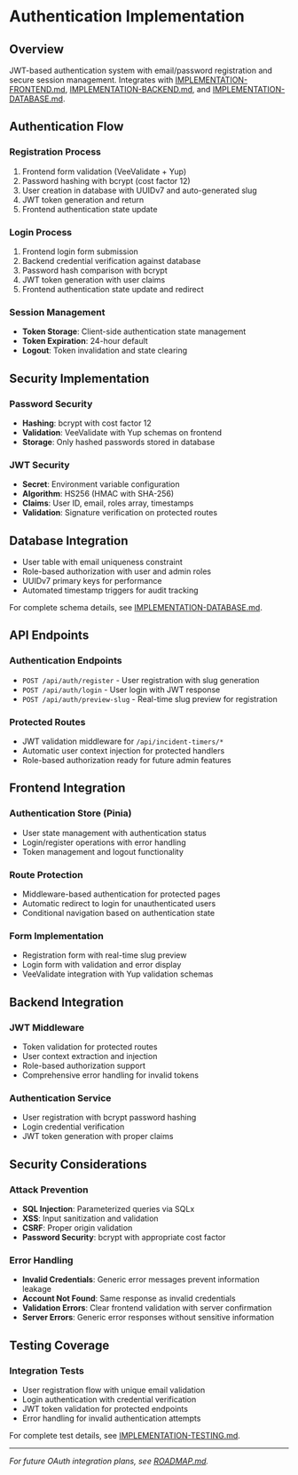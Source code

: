 # Authentication Implementation

## Overview
JWT-based authentication system with email/password registration and secure session management. Integrates with [IMPLEMENTATION-FRONTEND.md](IMPLEMENTATION-FRONTEND.md), [IMPLEMENTATION-BACKEND.md](IMPLEMENTATION-BACKEND.md), and [IMPLEMENTATION-DATABASE.md](IMPLEMENTATION-DATABASE.md).

## Authentication Flow

### Registration Process
1. Frontend form validation (VeeValidate + Yup)
2. Password hashing with bcrypt (cost factor 12)
3. User creation in database with UUIDv7 and auto-generated slug
4. JWT token generation and return
5. Frontend authentication state update

### Login Process
1. Frontend login form submission
2. Backend credential verification against database
3. Password hash comparison with bcrypt
4. JWT token generation with user claims
5. Frontend authentication state update and redirect

### Session Management
- **Token Storage**: Client-side authentication state management
- **Token Expiration**: 24-hour default
- **Logout**: Token invalidation and state clearing

## Security Implementation

### Password Security
- **Hashing**: bcrypt with cost factor 12
- **Validation**: VeeValidate with Yup schemas on frontend
- **Storage**: Only hashed passwords stored in database

### JWT Security
- **Secret**: Environment variable configuration
- **Algorithm**: HS256 (HMAC with SHA-256)
- **Claims**: User ID, email, roles array, timestamps
- **Validation**: Signature verification on protected routes

## Database Integration
- User table with email uniqueness constraint
- Role-based authorization with user and admin roles
- UUIDv7 primary keys for performance
- Automated timestamp triggers for audit tracking

For complete schema details, see [IMPLEMENTATION-DATABASE.md](IMPLEMENTATION-DATABASE.md).

## API Endpoints

### Authentication Endpoints
- `POST /api/auth/register` - User registration with slug generation
- `POST /api/auth/login` - User login with JWT response
- `POST /api/auth/preview-slug` - Real-time slug preview for registration

### Protected Routes
- JWT validation middleware for `/api/incident-timers/*`
- Automatic user context injection for protected handlers
- Role-based authorization ready for future admin features

## Frontend Integration

### Authentication Store (Pinia)
- User state management with authentication status
- Login/register operations with error handling
- Token management and logout functionality

### Route Protection
- Middleware-based authentication for protected pages
- Automatic redirect to login for unauthenticated users
- Conditional navigation based on authentication state

### Form Implementation
- Registration form with real-time slug preview
- Login form with validation and error display
- VeeValidate integration with Yup validation schemas

## Backend Integration

### JWT Middleware
- Token validation for protected routes
- User context extraction and injection
- Role-based authorization support
- Comprehensive error handling for invalid tokens

### Authentication Service
- User registration with bcrypt password hashing
- Login credential verification
- JWT token generation with proper claims

## Security Considerations

### Attack Prevention
- **SQL Injection**: Parameterized queries via SQLx
- **XSS**: Input sanitization and validation
- **CSRF**: Proper origin validation
- **Password Security**: bcrypt with appropriate cost factor

### Error Handling
- **Invalid Credentials**: Generic error messages prevent information leakage
- **Account Not Found**: Same response as invalid credentials
- **Validation Errors**: Clear frontend validation with server confirmation
- **Server Errors**: Generic error responses without sensitive information

## Testing Coverage

### Integration Tests
- User registration flow with unique email validation
- Login authentication with credential verification
- JWT token validation for protected endpoints
- Error handling for invalid authentication attempts

For complete test details, see [IMPLEMENTATION-TESTING.md](IMPLEMENTATION-TESTING.md).

---

*For future OAuth integration plans, see [ROADMAP.md](ROADMAP.md).*